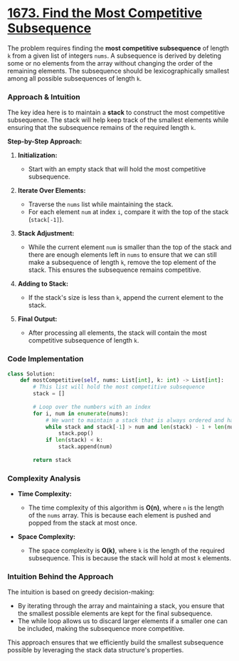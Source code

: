 # [1673. Find the Most Competitive Subsequence](https://leetcode.com/problems/find-the-most-competitive-subsequence/description/)

The problem requires finding the **most competitive subsequence** of length `k` from a given list of integers `nums`. A subsequence is derived by deleting some or no elements from the array without changing the order of the remaining elements. The subsequence should be lexicographically smallest among all possible subsequences of length `k`.

### Approach & Intuition

The key idea here is to maintain a **stack** to construct the most competitive subsequence. The stack will help keep track of the smallest elements while ensuring that the subsequence remains of the required length `k`.

**Step-by-Step Approach:**

1. **Initialization:**
   - Start with an empty stack that will hold the most competitive subsequence.

2. **Iterate Over Elements:**
   - Traverse the `nums` list while maintaining the stack.
   - For each element `num` at index `i`, compare it with the top of the stack (`stack[-1]`).

3. **Stack Adjustment:**
   - While the current element `num` is smaller than the top of the stack and there are enough elements left in `nums` to ensure that we can still make a subsequence of length `k`, remove the top element of the stack. This ensures the subsequence remains competitive.

4. **Adding to Stack:**
   - If the stack's size is less than `k`, append the current element to the stack.

5. **Final Output:**
   - After processing all elements, the stack will contain the most competitive subsequence of length `k`.

### Code Implementation

```python
class Solution:
    def mostCompetitive(self, nums: List[int], k: int) -> List[int]:
        # This list will hold the most competitive subsequence
        stack = []
        
        # Loop over the numbers with an index
        for i, num in enumerate(nums):
            # We want to maintain a stack that is always ordered and has length at most k
            while stack and stack[-1] > num and len(stack) - 1 + len(nums) - i >= k:
                stack.pop()
            if len(stack) < k:
                stack.append(num)
        
        return stack
```

### Complexity Analysis

- **Time Complexity:** 
  - The time complexity of this algorithm is **O(n)**, where `n` is the length of the `nums` array. This is because each element is pushed and popped from the stack at most once.

- **Space Complexity:**
  - The space complexity is **O(k)**, where `k` is the length of the required subsequence. This is because the stack will hold at most `k` elements.

### Intuition Behind the Approach

The intuition is based on greedy decision-making:
- By iterating through the array and maintaining a stack, you ensure that the smallest possible elements are kept for the final subsequence.
- The while loop allows us to discard larger elements if a smaller one can be included, making the subsequence more competitive.

This approach ensures that we efficiently build the smallest subsequence possible by leveraging the stack data structure's properties.
